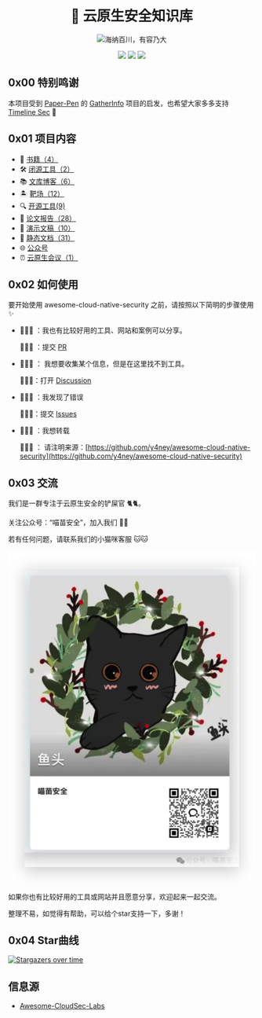 <p align="center">
  <h1 align="center">🐳 云原生安全知识库</h1>
</p>

<p align="center">
  <img src="https://readme-typing-svg.demolab.com/?lines=海纳百川，有容乃大&font=Fira%20Code&center=true&width=380&height=50&duration=4000&pause=1000" alt="海纳百川，有容乃大">
</p>

<p align="center">
 <img src="https://img.shields.io/github/issues/y4ney/awesome-cloud-native-security" />
 <img src="https://img.shields.io/github/forks/y4ney/awesome-cloud-native-security" />
 <img src="https://img.shields.io/github/stars/y4ney/awesome-cloud-native-security" />
</p>

## 0x00 特别鸣谢

本项目受到 [Paper-Pen](https://github.com/Paper-Pen) 的 [GatherInfo](https://github.com/Paper-Pen/GatherInfo) 项目的启发，也希望大家多多支持 [Timeline Sec](https://github.com/TimelineSec) 💖

## 0x01 项目内容

- 📖 [书籍（4）](./books/README.md)
- 🛠️ [闭源工具（2）](./closed-source-tools/README.md)
- 📚 [文库博客（6）](./dynamic-document/README.md)
- 🏝 [靶场（12）](./labs/README.md)
- 🔍 [开源工具(9)](./open-source-tools/README.md)
- 📑 [论文报告（28）](./papers/README.md)
- 🥸 [演示文稿（10）](./slides/README.md)
- 📜 [静态文档（31）](./static-documents/README.md)
- 🌐 [公众号](./wechat-public-account.md)
- ⏰ [云原生会议（1）](./conference/README.md)

## 0x02 如何使用

要开始使用 awesome-cloud-native-security 之前，请按照以下简明的步骤使用 ✨

- 🙋🏻‍♀️ ：我也有比较好用的工具、网站和案例可以分享。

    💁🏻‍♀️ ：提交 [PR](https://github.com/y4ney/InfoCollect/pulls)

- 🙋🏻‍♀️ ： 我想要收集某个信息，但是在这里找不到工具。

    💁🏻‍♀️：打开 [Discussion](https://github.com/y4ney/InfoCollect/discussions)

- 🙋🏻‍♀️ ：我发现了错误

    💁🏻‍♀️：提交 [Issues](https://github.com/y4ney/InfoCollect/issues)

- 🙋🏻‍♀️ ：我想转载

    💁🏻‍♀️ ： 请注明来源：[https://github.com/y4ney/awesome-cloud-native-security](https://github.com/y4ney/awesome-cloud-native-security)

## 0x03 交流

我们是一群专注于云原生安全的铲屎官 🐈🐈。

关注公众号：“喵苗安全”，加入我们 🎉🎉

若有任何问题，请联系我们的小猫咪客服 🐱🐱

![鱼头](./images/YuTou.png)


如果你也有比较好用的工具或网站并且愿意分享，欢迎起来一起交流。

整理不易，如觉得有帮助，可以给个star支持一下，多谢！

## 0x04 Star曲线

[![Stargazers over time](https://starchart.cc/y4ney/awesome-cloud-native-security.svg?variant=adaptive)](https://starchart.cc/y4ney/awesome-cloud-native-security)

## 信息源

- [Awesome-CloudSec-Labs](https://github.com/iknowjason/Awesome-CloudSec-Labs)

